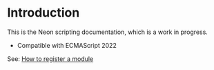 # Introduction

This is the Neon scripting documentation, which is a work in progress.

* Compatible with ECMAScript 2022

See: [How to register a module](./registering_a_module.md)